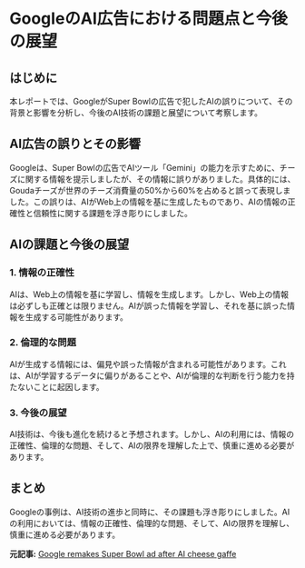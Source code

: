 # GoogleのAI広告における問題点と今後の展望

## はじめに

本レポートでは、GoogleがSuper Bowlの広告で犯したAIの誤りについて、その背景と影響を分析し、今後のAI技術の課題と展望について考察します。

## AI広告の誤りとその影響

Googleは、Super Bowlの広告でAIツール「Gemini」の能力を示すために、チーズに関する情報を提示しましたが、その情報に誤りがありました。具体的には、Goudaチーズが世界のチーズ消費量の50%から60%を占めると誤って表現しました。この誤りは、AIがWeb上の情報を基に生成したものであり、AIの情報の正確性と信頼性に関する課題を浮き彫りにしました。

## AIの課題と今後の展望

### 1. 情報の正確性

AIは、Web上の情報を基に学習し、情報を生成します。しかし、Web上の情報は必ずしも正確とは限りません。AIが誤った情報を学習し、それを基に誤った情報を生成する可能性があります。

### 2. 倫理的な問題

AIが生成する情報には、偏見や誤った情報が含まれる可能性があります。これは、AIが学習するデータに偏りがあることや、AIが倫理的な判断を行う能力を持たないことに起因します。

### 3. 今後の展望

AI技術は、今後も進化を続けると予想されます。しかし、AIの利用には、情報の正確性、倫理的な問題、そして、AIの限界を理解した上で、慎重に進める必要があります。

## まとめ

Googleの事例は、AI技術の進歩と同時に、その課題も浮き彫りにしました。AIの利用においては、情報の正確性、倫理的な問題、そして、AIの限界を理解し、慎重に進める必要があります。



**元記事:** [Google remakes Super Bowl ad after AI cheese gaffe](https://www.bbc.com/news/articles/cx2j15r1g09o)